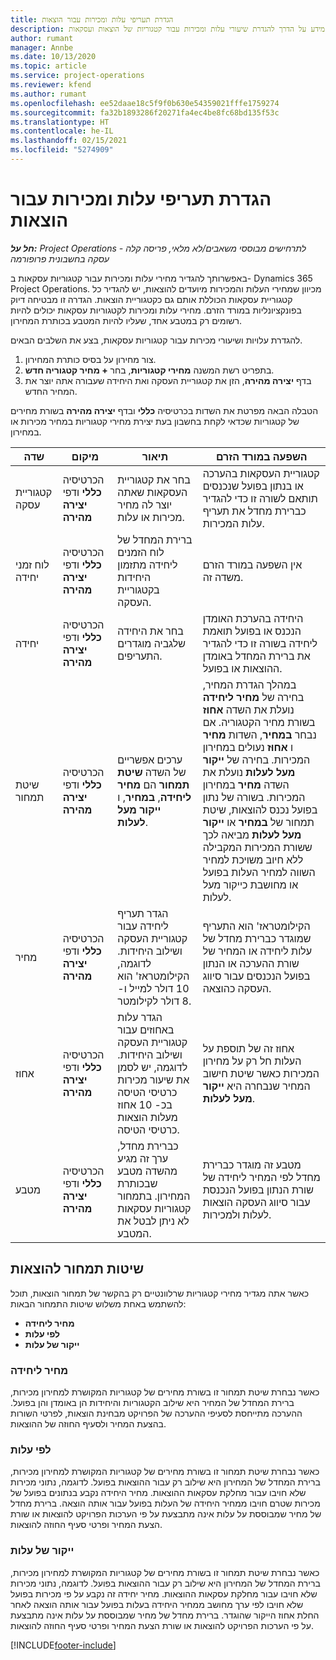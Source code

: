 ```yaml
---
title: הגדרת תעריפי עלות ומכירות עבור הוצאות
description: נושא זה מספק מידע על הדרך להגדרת שיעורי עלות ומכירות עבור קטגוריות של הוצאות ועסקאות.
author: rumant
manager: Annbe
ms.date: 10/13/2020
ms.topic: article
ms.service: project-operations
ms.reviewer: kfend
ms.author: rumant
ms.openlocfilehash: ee52daae18c5f9f0b630e54359021fffe1759274
ms.sourcegitcommit: fa32b1893286f20271fa4ec4be8fc68bd135f53c
ms.translationtype: HT
ms.contentlocale: he-IL
ms.lasthandoff: 02/15/2021
ms.locfileid: "5274909"
---
```

# <a name="set-up-cost-and-sales-rates-for-expenses"></a>הגדרת תעריפי עלות ומכירות עבור הוצאות

_**חל על:** Project Operations לתרחישים מבוססי משאבים/לא מלאי, פריסה קלה - עסקה בחשבונית פרופורמה_

באפשרותך להגדיר מחירי עלות ומכירות עבור קטגוריות עסקאות ב- Dynamics 365 Project Operations. מכיוון שמחירי העלות והמכירות מיועדים להוצאות, יש להגדיר כל קטגוריית עסקאות הכוללת אותם גם כקטגוריית הוצאות. הגדרה זו מבטיחה דיוק בפונקציונליות במורד הזרם. מחירי עלות ומכירות לקטגוריות עסקאות יכולים להיות רשומים רק במטבע אחד, שעליו להיות המטבע בכותרת המחירון.

להגדרת עלויות ושיעורי מכירות עבור קטגוריות עסקאות, בצע את השלבים הבאים. 

1. צור מחירון על בסיס כותרת המחירון. 
2. בתפריט רשת המשנה **מחירי קטגוריות**, בחר **+ מחיר קטגוריה חדש**. 
3. בדף **יצירה מהירה**, הזן את קטגוריית העסקה ואת היחידה שעבורה אתה יוצר את המחיר החדש.

הטבלה הבאה מפרטת את השדות בכרטיסיה **כללי** ובדף **יצירה מהירה** בשורת מחירים של קטגוריות שכדאי לקחת בחשבון בעת יצירת מחירי קטגוריות במחיר מכירות או במחירון.

| שדה | מיקום | תיאור | השפעה במורד הזרם |
| --- | --- | --- | --- |
| קטגוריית עסקה | הכרטיסיה **כללי** ודפי **יצירה מהירה** | בחר את קטגוריית העסקאות שאתה יוצר לה מחיר מכירות או עלות. | קטגוריית העסקאות בהערכה או בנתון בפועל שנכנסים תותאם לשורה זו כדי להגדיר כברירת מחדל את תעריף עלות המכירות. |
| לוח זמני יחידה | הכרטיסיה **כללי** ודפי **יצירה מהירה** | ברירת המחדל של לוח הזמנים ליחידה מתזמון היחידות בקטגוריית העסקה. | אין השפעה במורד הזרם משדה זה. |
| יחידה | הכרטיסיה **כללי** ודפי **יצירה מהירה** | בחר את היחידה שלגביה מוגדרים התעריפים. | היחידה בהערכת האומדן הנכנס או בפועל תואמת ליחידה בשורה זו כדי להגדיר את ברירת המחדל באומדן ההוצאות או בפועל. |
| שיטת תמחור | הכרטיסיה **כללי** ודפי **יצירה מהירה** | ערכים אפשריים של השדה **שיטת תמחור** הם **מחיר ליחידה**, **במחיר**, ו **ייקור מעל לעלות**. | במהלך הגדרת המחיר, בחירה של **מחיר ליחידה** נועלת את השדה **אחוז** בשורת מחיר הקטגוריה. אם נבחר **במחיר**, השדות **מחיר** ו **אחוּז** נעולים במחירון המכירות. בחירה של **ייקור מעל לעלות** נועלת את השדה **מחיר** במחירון המכירות. בשורה של נתון בפועל נכנס להוצאות, שיטת תמחור של **במחיר** או **ייקור מעל לעלות** מביאה לכך ששורת המכירות המקבילה ללא חיוב משויכת למחיר השווה למחיר העלות בפועל או מחושבת כייקור מעל לעלות. |
| מחיר | הכרטיסיה **כללי** ודפי **יצירה מהירה** | הגדר תעריף ליחידה עבור קטגוריית העסקה ושילוב היחידות. לדוגמה, הקילומטראז' הוא 10 דולר למייל ו- 8 דולר לקילומטר. | הקילומטראז' הוא התעריף שמוגדר כברירת מחדל של עלות ליחידה או המחיר של שורת ההערכה או הנתון בפועל הנכנסים עבור סיווג העסקה כהוצאה.|
| אחוז | הכרטיסיה **כללי** ודפי **יצירה מהירה** | הגדר עלות באחוזים עבור קטגוריית העסקה ושילוב היחידות. לדוגמה, יש לסמן את שיעור מכירות כרטיסי הטיסה בכ- 10 אחוז מעלות הוצאות כרטיסי הטיסה. | אחוז זה של תוספת על העלות חל רק על מחירון המכירות כאשר שיטת חישוב המחיר שנבחרה היא **ייקור מעל לעלות**. |
| מטבע | הכרטיסיה **כללי** ודפי **יצירה מהירה** | כברירת מחדל, ערך זה מגיע מהשדה מטבע שבכותרת המחירון. בתמחור קטגוריות עסקאות לא ניתן לבטל את המטבע. | מטבע זה מוגדר כברירת מחדל לפי המחיר ליחידה של שורת הנתון בפועל הנכנסת עבור סיווג העסקה הוצאות לעלות ולמכירות. |

## <a name="pricing-methods-for-expenses"></a>שיטות תמחור להוצאות

כאשר אתה מגדיר מחירי קטגוריות שרלוונטיים רק בהקשר של תמחור הוצאות, תוכל להשתמש באחת משלוש שיטות התמחור הבאות:

- **מחיר ליחידה**
- **לפי עלות**
- **ייקור של עלות**

### <a name="price-per-unit"></a>מחיר ליחידה
כאשר נבחרת שיטת תמחור זו בשורת מחירים של קטגוריות המקושרת למחירון מכירות, ברירת המחדל של המחיר היא שילוב הקטגוריות והיחידות הן באומדן והן בפועל. ההערכה מתייחסת לסעיפי ההערכה של הפרויקט מבחינת הוצאות, לפרטי השורות בהצעת המחיר ולסעיף החוזה של ההוצאות.

### <a name="at-cost"></a>לפי עלות
כאשר נבחרת שיטת תמחור זו בשורת מחירים של קטגוריות המקושרת למחירון מכירות, ברירת המחדל של המחירון היא שילוב רק עבור ההוצאות בפועל. לדוגמה, נתוני מכירות שלא חויבו עבור מחלקת עסקאות ההוצאות. מחיר היחידה נקבע בנתונים בפועל של מכירות שטרם חויבו ממחיר היחידה של העלות בפועל עבור אותה הוצאה. ברירת מחדל של מחיר שמבוססת על עלות אינה מתבצעת על פי הערכות הפרויקט להוצאות או שורת הצעת המחיר ופרטי סעיף החוזה להוצאות.

### <a name="markup-over-cost"></a>ייקור של עלות
כאשר נבחרת שיטת תמחור זו בשורת מחירים של קטגוריות המקושרת למחירון מכירות, ברירת המחדל של המחירון היא שילוב רק עבור ההוצאות בפועל. לדוגמה, נתוני מכירות שלא חויבו עבור מחלקת עסקאות ההוצאות. מחיר יחידה זה נקבע על פי מכירות בפועל שלא חויבו לפי ערך מחושב ממחיר היחידה בעלות בפועל עבור אותה הוצאה לאחר החלת אחוז הייקור שהוגדר. ברירת מחדל של מחיר שמבוססת על עלות אינה מתבצעת על פי הערכות הפרויקט להוצאות או שורת הצעת המחיר ופרטי סעיף החוזה להוצאות.


[!INCLUDE[footer-include](../includes/footer-banner.md)]